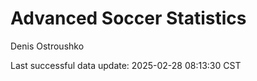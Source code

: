 # Advanced Soccer Statistics
Denis Ostroushko

<!-- gfm -->

Last successful data update: 2025-02-28 08:13:30 CST
